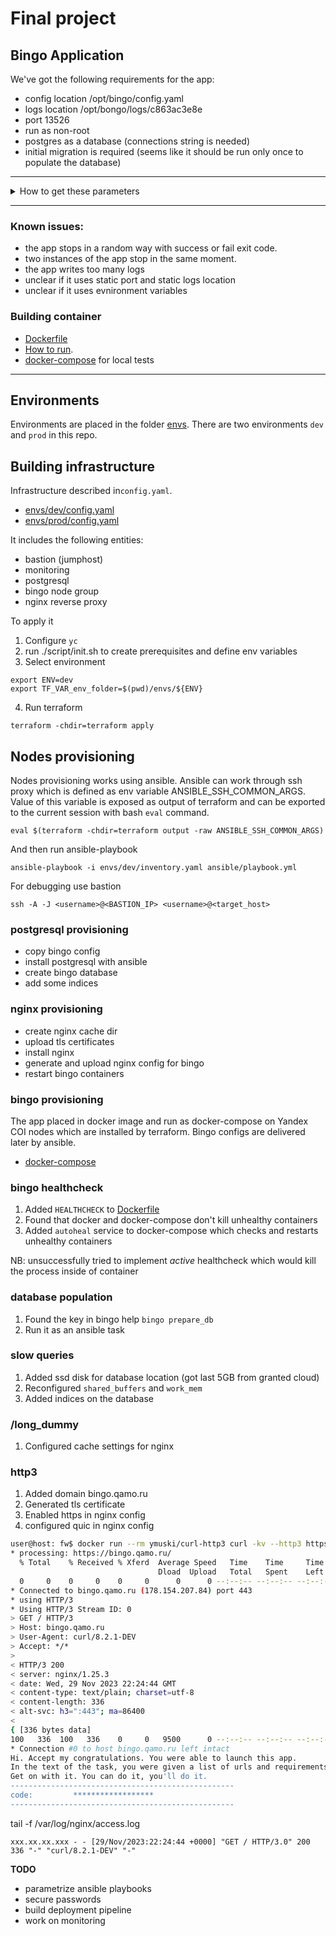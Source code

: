 # Final project

## Bingo Application

We've got the following requirements for the app:

- config location /opt/bingo/config.yaml
- logs location /opt/bongo/logs/c863ac3e8e
- port 13526
- run as non-root
- postgres as a database (connections string is needed)
- initial migration is required (seems like it should be run only once to populate the database)

---

<details>
<summary>How to get these parameters</summary>

### Parameters

```
> ./binary/bingo help    
bingo

Usage:
   [flags]
   [command]

Available Commands:
  completion           Generate the autocompletion script for the specified shell
  help                 Help about any command
  prepare_db           prepare_db
  print_current_config print_current_config
  print_default_config print_default_config
  run_server           run_server
  version              version

Flags:
  -h, --help   help for this command

Use " [command] --help" for more information about a command.

```

### Config location
```
>strace -e openat ./binary/bingo print_current_config
openat(AT_FDCWD, "/sys/kernel/mm/transparent_hugepage/hpage_pmd_size", O_RDONLY) = 3
openat(AT_FDCWD, "/opt/bingo/config.yaml", O_RDONLY|O_CLOEXEC) = 6
```
### Logs location
```
strace -e openat ./binary/bingo run_server          
openat(AT_FDCWD, "/sys/kernel/mm/transparent_hugepage/hpage_pmd_size", O_RDONLY) = 3
--- SIGURG {si_signo=SIGURG, si_code=SI_TKILL, si_pid=32075, si_uid=1000} ---
openat(AT_FDCWD, "/opt/bingo/config.yaml", O_RDONLY|O_CLOEXEC) = 6
openat(AT_FDCWD, "/opt/bongo/logs/c863ac3e8e/main.log", O_WRONLY|O_CREAT|O_APPEND|O_CLOEXEC, 0666) = -1 ENOENT (No such file or directory)
```

### Port bind

```
~ $ netstat -tunlp
Active Internet connections (only servers)
Proto Recv-Q Send-Q Local Address           Foreign Address         State       PID/Program name    
tcp        0      0 127.0.0.11:42017        0.0.0.0:*               LISTEN      -
tcp        0      0 :::13526                :::*                    LISTEN      1/bingo
udp        0      0 127.0.0.11:39793        0.0.0.0:*                           -

```

### Non-root user

```
# ./binary/bingo print_current_config
Didn't your mom teach you not to run anything incomprehensible from root?
```

</details>

---

### Known issues:

- the app stops in a random way with success or fail exit code. 
- two instances of the app stop in the same moment. 
- the app writes too many logs
- unclear if it uses static port and static logs location
- unclear if it uses evnironment variables

### Building container

- [Dockerfile](./build/Dockerfile) 
- [How to run](./build/README.md).
- [docker-compose](./build/docker-compose.yml) for local tests

---

## Environments

Environments are placed in the folder [envs](./envs/). There are two environments `dev` and `prod` in this repo.

## Building infrastructure

Infrastructure described in`config.yaml`.

- [envs/dev/config.yaml](./envs/dev/config.yaml)
- [envs/prod/config.yaml](./envs/prod/config.yaml)

It includes the following entities:

- bastion (jumphost)
- monitoring
- postgresql
- bingo node group
- nginx reverse proxy

To apply it

1. Configure `yc`
2. run ./script/init.sh to create prerequisites and define env variables
3. Select environment

```
export ENV=dev
export TF_VAR_env_folder=$(pwd)/envs/${ENV}
```
4. Run terraform

```
terraform -chdir=terraform apply
```

## Nodes provisioning

Nodes provisioning works using ansible. Ansible can work through ssh proxy which is defined as env variable ANSIBLE_SSH_COMMON_ARGS. Value of this variable is exposed as output of terraform and can be exported to the current session with bash `eval` command.

```
eval $(terraform -chdir=terraform output -raw ANSIBLE_SSH_COMMON_ARGS)
```

And then run ansible-playbook

```
ansible-playbook -i envs/dev/inventory.yaml ansible/playbook.yml
```

For debugging use bastion
```
ssh -A -J <username>@<BASTION_IP> <username>@<target_host>
```

### postgresql provisioning

- copy bingo config
- install postgresql with ansible
- create bingo database
- add some indices

### nginx provisioning

- create nginx cache dir
- upload tls certificates
- install nginx
- generate and upload nginx config for bingo
- restart bingo containers

### bingo provisioning

The app placed in docker image and run as docker-compose on Yandex COI nodes which are installed by terraform. Bingo configs are delivered later by ansible.

- [docker-compose](./build/docker-compose.yml)

### bingo healthcheck

1. Added `HEALTHCHECK` to [Dockerfile](./build/Dockerfile)
2. Found that docker and docker-compose don't kill unhealthy containers
3. Added `autoheal` service to docker-compose which checks and restarts unhealthy containers

NB: unsuccessfully tried to implement *active* healthcheck which would kill the process inside of container

### database population

1. Found the key in bingo help `bingo prepare_db`
2. Run it as an ansible task

### slow queries

1. Added ssd disk for database location (got last 5GB from granted cloud)
2. Reconfigured `shared_buffers` and `work_mem`
3. Added indices on the database

### /long_dummy

1. Configured cache settings for nginx

### http3

1. Added domain bingo.qamo.ru
2. Generated tls certificate
3. Enabled https in nginx config
4. configured quic in nginx config

```bash
user@host: fw$ docker run --rm ymuski/curl-http3 curl -kv --http3 https://bingo.qamo.ru/
* processing: https://bingo.qamo.ru/
  % Total    % Received % Xferd  Average Speed   Time    Time     Time  Current
                                 Dload  Upload   Total   Spent    Left  Speed
  0     0    0     0    0     0      0      0 --:--:-- --:--:-- --:--:--     0*   Trying 178.154.207.84:443...
* Connected to bingo.qamo.ru (178.154.207.84) port 443
* using HTTP/3
* Using HTTP/3 Stream ID: 0
> GET / HTTP/3
> Host: bingo.qamo.ru
> User-Agent: curl/8.2.1-DEV
> Accept: */*
> 
< HTTP/3 200 
< server: nginx/1.25.3
< date: Wed, 29 Nov 2023 22:24:44 GMT
< content-type: text/plain; charset=utf-8
< content-length: 336
< alt-svc: h3=":443"; ma=86400
< 
{ [336 bytes data]
100   336  100   336    0     0   9500      0 --:--:-- --:--:-- --:--:--  9600
* Connection #0 to host bingo.qamo.ru left intact
Hi. Accept my congratulations. You were able to launch this app.
In the text of the task, you were given a list of urls and requirements for their work.
Get on with it. You can do it, you'll do it.
--------------------------------------------------
code:         ******************
--------------------------------------------------

```

tail -f /var/log/nginx/access.log
```
xxx.xx.xx.xxx - - [29/Nov/2023:22:24:44 +0000] "GET / HTTP/3.0" 200 336 "-" "curl/8.2.1-DEV" "-"
```


**TODO**


- parametrize ansible playbooks
- secure passwords
- build deployment pipeline
- work on monitoring

